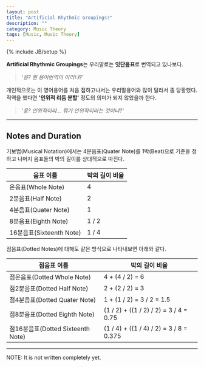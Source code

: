 ```yaml
---
layout: post
title: "Artificial Rhythmic Groupings?"
description: ""
category: Music Theory
tags: [Music, Music Theory]
---
```

{% include JB/setup %}

**Artificial Rhythmic Groupings**는 우리말로는 **잇단음표**로 번역되고 있나보다.

> _'응? 뭔 용어번역이 이러냐?'_

개인적으로는 이 영어용어를 처음 접하고나서는 우리말용어와 많이 달라서 좀 당황했다. 직역을 했다면 **'인위적 리듬 분할'** 정도의 의미가 되지 않았을까 한다.

> _'응? 인위적이라... 뭐가 인위적이라는 것이냐?'_

---

## Notes and Duration

기보법(Musical Notation)에서는 4분음표(Quater Note)를 1박(Beat)으로 기준을 정하고 나머지 음표들의 박의 길이를 상대적으로 따진다.

| 음표 이름                | 박의 길이 비율 |
|------------------------|------------|
| 온음표(Whole Note)       | 4          |
| 2분음표(Half Note)       | 2          |
| 4분음표(Quater Note)     | 1          |
| 8분음표(Eighth Note)     | 1 / 2      |
| 16분음표(Sixteenth Note) | 1 / 4      |

점음표(Dotted Notes)에 대해도 같은 방식으로 나타내보면 아래와 같다.

| 점음표 이름                        | 박의 길이 비율                             |
|---------------------------------|-----------------------------------------|
| 점온음표(Dotted Whole Note)       | 4 + (4 / 2) = 6                         |
| 점2분음표(Dotted Half Note)       | 2 + (2 / 2) = 3                         |
| 점4분음표(Dotted Quater Note)     | 1 + (1 / 2) = 3 / 2 = 1.5               |
| 점8분음표(Dotted Eighth Note)     | (1 / 2) + ((1 / 2) / 2) = 3 / 4 = 0.75  |
| 점16분음표(Dotted Sixteenth Note) | (1 / 4) + ((1 / 4) / 2) = 3 / 8 = 0.375 |

---

NOTE: It is not written completely yet.

